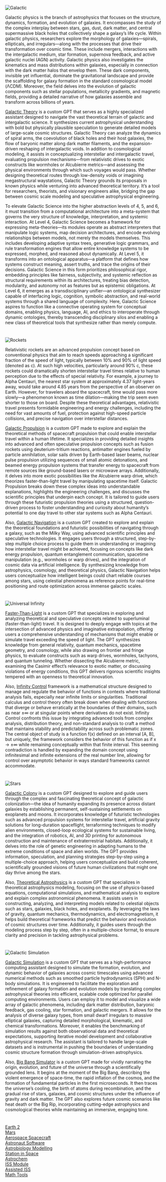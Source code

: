 ![Galactic](https://github.com/user-attachments/assets/dd0c677e-1186-4bd1-af8d-14d21a33dc6a)

Galactic physics is the branch of astrophysics that focuses on the structure, dynamics, formation, and evolution of galaxies. It encompasses the study of the complex interplay between stars, gas, dust, dark matter, and central supermassive black holes that collectively shape a galaxy’s life cycle. Within galactic physics, researchers explore the morphology of galaxies—spirals, ellipticals, and irregulars—along with the processes that drive their transformation over cosmic time. These include mergers, interactions with the intergalactic medium, star formation, supernova feedback, and active galactic nuclei (AGN) activity. Galactic physics also investigates the kinematics and mass distributions within galaxies, especially in connection with the dark matter halos that envelop them. These dark components, invisible yet influential, dominate the gravitational landscape and provide the scaffolding for galaxy formation in the standard cosmological model (ΛCDM). Moreover, the field delves into the evolution of galactic components such as stellar populations, metallicity gradients, and magnetic fields, providing a detailed narrative of how galaxies assemble and transform across billions of years.

[Galactic Theory](https://chatgpt.com/g/g-6854850134c88191a26d036783ad70ab-galactic-theory) is a custom GPT that serves as a highly specialized assistant designed to navigate the vast theoretical terrain of galactic and intergalactic science. It synthesizes current astrophysical understanding with bold but physically plausible speculation to generate detailed models of large-scale cosmic structures. Galactic Theory can analyze the dynamics of spiral arms, the coevolution of black holes and their host galaxies, the flow of baryonic matter along dark matter filaments, and the expansion-driven reshaping of intergalactic voids. In addition to cosmological modeling, it assists in conceptualizing interstellar and intergalactic travel, evaluating propulsion mechanisms—from relativistic drives to exotic constructs like wormholes or Alcubierre metrics—and assessing the physical environments through which such voyages would pass. Whether designing theoretical routes through low-density voids or imagining megastructural waystations, Galactic Theory grounds its proposals in known physics while venturing into advanced theoretical territory. It’s a tool for researchers, theorists, and visionary engineers alike, bridging the gap between cosmic scale modeling and speculative astrophysical engineering.

To elevate Galactic Science into the higher abstraction levels of 4, 5, and 6, it must transition from a computational architecture into a meta-system that governs the very structure of knowledge, interpretation, and systemic interaction. At Level 4, Galactic Science becomes a framework for expressing meta-theories—its modules operate as abstract interpreters that manipulate logic systems, map decision architectures, and encode evolving relationships between models, not merely the models themselves. This includes developing adaptive syntax trees, generative logic grammars, and rule transformation engines that allow entire knowledge systems to be expressed, morphed, and reasoned about dynamically. At Level 5, it transforms into an ontological apparatus—a platform that defines how systems construct meaning, assert truths, and trace the origins of their decisions. Galactic Science in this form prioritizes philosophical rigor, embedding principles like fairness, subjectivity, and systemic reflection as structural requirements within its architectures, treating bias detection, modularity, and autonomy not as features but as epistemic obligations. At Level 6, it emerges as a transdisciplinary unifier—an ontological synthesizer capable of interfacing logic, cognition, symbolic abstraction, and real-world systems through a shared language of complexity. Here, Galactic Science aspires to function like a connective operating system for conceptual domains, enabling physics, language, AI, and ethics to interoperate through dynamic ontologies, thereby transcending disciplinary silos and enabling a new class of theoretical tools that synthesize rather than merely compute.

#

![Rockets](https://github.com/user-attachments/assets/a44c4da5-00bc-4964-9d98-ac20445cbfe9)

Relativistic rockets are an advanced propulsion concept based on conventional physics that aim to reach speeds approaching a significant fraction of the speed of light, typically between 10% and 90% of light speed (denoted as c). At such high velocities, particularly around 90% c, these rockets could dramatically shorten interstellar travel times relative to human perception due to the effects of special relativity. For example, a journey to Alpha Centauri, the nearest star system at approximately 4.37 light-years away, would take around 4.85 years from the perspective of an observer on Earth. However, for travelers aboard the spacecraft, time would pass more slowly—a phenomenon known as time dilation—making the trip seem even shorter to those on board. Despite these theoretical advantages, relativistic travel presents formidable engineering and energy challenges, including the need for vast amounts of fuel, protection against high-speed particle collisions, and precise navigation over interstellar distances.

[Galactic Propulsion](https://chatgpt.com/g/g-6857857eae5081919c282997860042fb-galactic-propulsion) is a custom GPT made to explore and explain the theoretical methods of spacecraft propulsion that could enable interstellar travel within a human lifetime. It specializes in providing detailed insights into advanced and often speculative propulsion concepts such as fusion rockets using deuterium-tritium reactions, antimatter engines fueled by particle annihilation, solar sails driven by Earth-based laser beams, nuclear pulse propulsion utilizing sequences of small atomic detonations, and beamed energy propulsion systems that transfer energy to spacecraft from remote sources like ground-based lasers or microwave arrays. Additionally, it delves into more exotic possibilities like the Alcubierre warp drive, which theorizes faster-than-light travel by manipulating spacetime itself. Galactic Propulsion breaks down these complex ideas into understandable explanations, highlights the engineering challenges, and discusses the scientific principles that underpin each concept. It is tailored to guide users through these futuristic propulsion theories using a structured, question-driven process to foster understanding and curiosity about humanity’s potential to one day travel to other star systems such as Alpha Centauri.

Also, [Galactic Navigation](https://chatgpt.com/g/g-685796530f2c8191ba1b13fb65c4cf3e-galactic-navigation) is a custom GPT created to explore and explain the theoretical foundations and futuristic possibilities of navigating through a galaxy, such as the Milky Way, using advanced scientific principles and speculative technologies. It engages users through a structured, step-by-step multiple choice process to guide them in understanding or imagining how interstellar travel might be achieved, focusing on concepts like dark energy propulsion, quantum entanglement communication, spacetime manipulation (e.g., wormholes or warp drives), and the integration of cosmic data via artificial intelligence. By synthesizing knowledge from astrophysics, cosmology, and theoretical physics, Galactic Navigation helps users conceptualize how intelligent beings could chart reliable courses among stars, using celestial phenomena as reference points for real-time positioning and route optimization across immense galactic scales.

#

![Universal Infinity](https://github.com/user-attachments/assets/aa70826c-379c-4920-88a5-e07140e4c899)

[Faster-Than-Light](https://chatgpt.com/g/g-67653d3b9e4c8191b70ec7235f9d0962-faster-than-light) is a custom GPT that specializes in exploring and analyzing theoretical and speculative concepts related to superluminal (faster-than-light) travel. It is designed to deeply engage with topics at the intersection of advanced physics and imaginative extrapolation, offering users a comprehensive understanding of mechanisms that might enable or simulate travel exceeding the speed of light. The GPT synthesizes knowledge from general relativity, quantum mechanics, spacetime geometry, and cosmology, while also drawing on frontier and fringe physics, to evaluate constructs such as warp drives, wormholes, tachyons, and quantum tunneling. Whether dissecting the Alcubierre metric, examining the Casimir effect’s relevance to exotic matter, or discussing violations of energy conditions, this GPT delivers rigorous scientific insights tempered with an openness to theoretical innovation.

Also, [Infinity Control](https://github.com/sourceduty/Infinity_Control) framework is a mathematical structure designed to manage and regulate the behavior of functions in contexts where traditional analysis fails, especially near infinite limits or singularities. Traditional calculus and control theory often break down when dealing with functions that diverge or behave erratically at the boundaries of their domains, such as near ±∞ or at singular points where derivatives do not exist. Infinity Control confronts this issue by integrating advanced tools from complex analysis, distribution theory, and non-standard analysis to craft a method that maintains stability and predictability across such problematic zones. The central object of study is a function f(x) defined on an interval [A, B], but uniquely, the framework considers the behavior of this function as if x → ±∞ while remaining conceptually within that finite interval. This seeming contradiction is handled by expanding the domain concept using infinitesimal and infinite extensions of the real number line, allowing for control over asymptotic behavior in ways standard frameworks cannot accommodate.

#

![Stars](https://github.com/user-attachments/assets/4d0eb9e1-526a-48b8-9970-2eb931c916f8)

[Galactic Colony](https://chatgpt.com/g/g-685786ba235c81918ef3944698a8a5c8-galactic-colony) is a custom GPT designed to explore and guide users through the complex and fascinating theoretical concept of galactic colonization—the idea of humanity expanding its presence across distant galaxies by establishing permanent, self-sustaining settlements on exoplanets and moons. It incorporates knowledge of futuristic technologies such as advanced propulsion systems for interstellar travel, artificial gravity solutions for long-duration spaceflight, terraforming techniques to modify alien environments, closed-loop ecological systems for sustainable living, and the integration of robotics, AI, and 3D printing for autonomous construction and maintenance of extraterrestrial habitats. Additionally, it delves into the role of genetic engineering in adapting humans to the extreme conditions of space and alien worlds. The GPT provides information, speculation, and planning strategies step-by-step using a multiple-choice approach, helping users conceptualize and build coherent, scientifically grounded visions of future human civilizations that might one day thrive among the stars.

Also, [Theoretical Astrophysics](https://chatgpt.com/g/g-67b4b4dce9ec8191940ae33614fb7106-theoretical-astrophysics) is a custom GPT that specializes in theoretical astrophysics modeling, focusing on the use of physics-based equations, computational simulations, and mathematical analysis to explore and explain complex astronomical phenomena. It assists users in constructing, analyzing, and interpreting models related to celestial objects such as stars, galaxies, black holes, and exoplanets. By leveraging the laws of gravity, quantum mechanics, thermodynamics, and electromagnetism, it helps build theoretical frameworks that predict the behavior and evolution of cosmic structures over time. Additionally, it guides users through the modeling process step by step, often in a multiple-choice format, to ensure clarity and precision in tackling astrophysical problems.

#

![Galactic Simulation](https://github.com/user-attachments/assets/55840160-9806-40b8-b08b-f0c1069ddee3)

[Galactic Simulation](https://chatgpt.com/g/g-685791cb11e88191be36ce39c31ea97d-galactic-simulation) is a custom GPT that serves as a high-performance computing assistant designed to simulate the formation, evolution, and dynamic behavior of galaxies across cosmic timescales using advanced numerical methods such as smoothed particle hydrodynamics (SPH) and N-body simulations. It is engineered to facilitate the exploration and refinement of galaxy formation and evolution models by translating complex astrophysical theories into efficient, scalable code optimized for parallel computing environments. Users can employ it to model and visualize a wide array of galactic phenomena, including dark matter distribution, baryonic feedback, gas cooling, star formation, and galactic mergers. It allows for the analysis of diverse galaxy types, from small dwarf irregulars to massive elliptical galaxies, capturing detailed morphological, kinematic, and chemical transformations. Moreover, it enables the benchmarking of simulation results against both observational data and theoretical expectations, supporting iterative model development and collaborative astrophysical research. The assistant is tailored to handle large-scale datasets and is instrumental in pushing the boundaries of understanding cosmic structure formation through simulation-driven astrophysics.

Also, [Big Bang Simulator](https://chatgpt.com/g/g-674d747f721081919ecb6c4d43d4b4ee-big-bang-simulator) is a custom GPT made for vividly narrating the origin, evolution, and future of the universe through a scientifically grounded lens. It begins at the moment of the Big Bang, describing the violent emergence of space-time, the rapid inflation of the cosmos, and the formation of fundamental particles in the first microseconds. It then traces the universe’s cooling, the birth of atoms during recombination, and the gradual rise of stars, galaxies, and cosmic structures under the influence of gravity and dark matter. The GPT also explores future cosmic scenarios like heat death or the Big Rip, incorporating cutting-edge astrophysics and cosmological theories while maintaining an immersive, engaging tone.

#

[Earth 2](https://github.com/sourceduty/Earth_2)
<br>
[Mars](https://github.com/sourceduty/Mars)
<br>
[Aerospace Spacecraft](https://github.com/sourceduty/Aerospace_Spacecraft)
<br>
[Astronaut Software](https://chatgpt.com/g/g-F89U0wJa0-astronaut-software)
<br>
[Astrobiology Modelling](https://chatgpt.com/g/g-675ea3ac6b588191b85fb518b3e7a640-astrobiology-modelling)
<br>
[Station in Space](https://chatgpt.com/g/g-RhQ7LG2GQ-station-in-space)
<br>
[Astrochem](https://chatgpt.com/g/g-67e85194e1ec8191ae8b6371778e78c8-astrochem)
<br>
[ISS Module](https://chatgpt.com/g/g-6776da708084819182e560df751a84fa-iss-module)
<br>
[Assisted ISS](https://chatgpt.com/g/g-67aff86c79a88191b6d03e496c9e3080-assisted-iss)
<br>
[Math Tools](https://github.com/sourceduty/Math_Tools)
